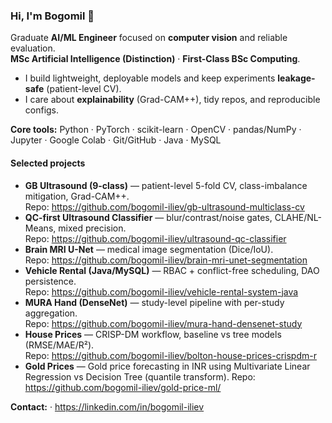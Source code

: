### Hi, I'm Bogomil 👋

Graduate **AI/ML Engineer** focused on **computer vision** and reliable evaluation.  
**MSc Artificial Intelligence (Distinction)** · **First-Class BSc Computing**.

- I build lightweight, deployable models and keep experiments **leakage-safe** (patient-level CV).
- I care about **explainability** (Grad-CAM++), tidy repos, and reproducible configs.

**Core tools:** Python · PyTorch · scikit-learn · OpenCV · pandas/NumPy · Jupyter · Google Colab · Git/GitHub · Java · MySQL

#### Selected projects
- **GB Ultrasound (9-class)** — patient-level 5-fold CV, class-imbalance mitigation, Grad-CAM++.  
  Repo: https://github.com/bogomil-iliev/gb-ultrasound-multiclass-cv
- **QC-first Ultrasound Classifier** — blur/contrast/noise gates, CLAHE/NL-Means, mixed precision.  
  Repo: https://github.com/bogomil-iliev/ultrasound-qc-classifier
- **Brain MRI U-Net** — medical image segmentation (Dice/IoU).  
  Repo: https://github.com/bogomil-iliev/brain-mri-unet-segmentation
- **Vehicle Rental (Java/MySQL)** — RBAC + conflict-free scheduling, DAO persistence.  
  Repo: https://github.com/bogomil-iliev/vehicle-rental-system-java
- **MURA Hand (DenseNet)** — study-level pipeline with per-study aggregation.  
  Repo: https://github.com/bogomil-iliev/mura-hand-densenet-study
- **House Prices** — CRISP-DM workflow, baseline vs tree models (RMSE/MAE/R²).  
  Repo: https://github.com/bogomil-iliev/bolton-house-prices-crispdm-r
- **Gold Prices** — Gold price forecasting in INR using Multivariate Linear Regression vs Decision Tree (quantile transform).
  Repo: https://github.com/bogomil-iliev/gold-price-ml/

**Contact:** · https://linkedin.com/in/bogomil-iliev
